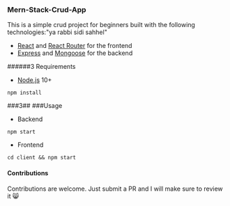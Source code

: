 ### Mern-Stack-Crud-App

This is a simple crud project for beginners built with the following technologies:"ya rabbi sidi sahhel"
- [React](https://facebook.github.io/react/) and [React Router](https://reacttraining.com/react-router/) for the frontend
- [Express](http://expressjs.com/) and [Mongoose](http://mongoosejs.com/) for the backend

 ######3 Requirements

- [Node.js](https://nodejs.org/en/) 10+

```shell
npm install
```

###3##
###Usage

- Backend
```shell
npm start
```

- Frontend
```shell
cd client && npm start
```

#### Contributions
Contributions are welcome. Just submit a PR and I will make sure to review it 😸
